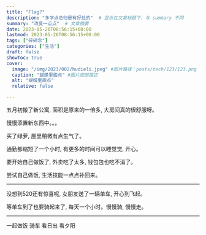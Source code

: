 ```yaml
---
title: "Flag?"
description: "多学点总归是有好处的"  # 显示在文章标题下，与 summary 不同
summary: "改变一点点"  # 文章摘要
date: 2023-05-26T08:56:15+08:00
lastmod: 2023-05-26T08:56:15+08:00
tags: ["碎碎念"]
categories: ["生活"]
draft: false
showToc: true
cover:
  image: "/img/2023/002/hudieli.jpeg" #图片路径：posts/tech/123/123.png
  caption: "蝴蝶里甜点" #图片底部描述
  alt: "蝴蝶里甜点"
  relative: false

---
```


五月初搬了新公寓, 面积是原来的一倍多, 大房间真的很舒服呀。

慢慢添置新东西中。。。

买了绿萝, 屋里稍微有点生气了。

通勤都缩短了一个小时, 有更多的时间可以睡觉觉, 开心。

要开始自己做饭了, 外卖吃了太多, 钱包包也吃不消了。

尝试自己做饭, 生活技能一点点补回来。

***

没想到520还有惊喜呢, 女朋友送了一辆单车, 开心到飞起。

等单车到了也要骑起来了, 每天一个小时。慢慢骑, 慢慢走。

***

一起做饭 骑车 看日出 看夕阳






